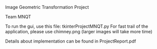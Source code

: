 Image Geometric Transformation Project

Team MNQT

To run the gui, use this file: tkinterProjectMNQT.py
For fast trail of the application, please use chimney.png (larger images will take more time)

Details about implementation can be found in ProjectReport.pdf